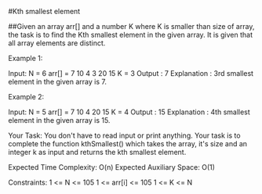 
#Kth smallest element

##Given an array arr[] and a number K where K is smaller than size of array, the task is to find the Kth smallest element in the given array. It is given that all array elements are distinct.

Example 1:

Input:
N = 6
arr[] = 7 10 4 3 20 15
K = 3
Output : 7
Explanation :
3rd smallest element in the given 
array is 7.

Example 2:

Input:
N = 5
arr[] = 7 10 4 20 15
K = 4
Output : 15
Explanation :
4th smallest element in the given 
array is 15.

Your Task:
You don't have to read input or print anything. Your task is to complete the function kthSmallest() which takes the array, it's size and an integer k as input and returns the kth smallest element.
 
 
Expected Time Complexity: O(n)
Expected Auxiliary Space: O(1)

Constraints:
1 <= N <= 105
1 <= arr[i] <= 105
1 <= K <= N
